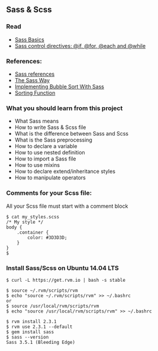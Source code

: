 ## Sass & Scss

### Read
- [Sass Basics](https://intranet.hbtn.io/rltoken/CoWVXrIxL8FwCkzcTnYOnw)
- [Sass control directives: @if, @for, @each and @while](https://intranet.hbtn.io/rltoken/-YOCzhIqX1QV_Wpxm-DqQQ)

### References:
- [Sass references](https://intranet.hbtn.io/rltoken/ahyKcZsDBsxjpMANqinZBA)
- [The Sass Way](https://intranet.hbtn.io/rltoken/hWUCTOThzw9DvWmXBLSXPg)
- [Implementing Bubble Sort With Sass](http://thesassway.com/advanced/implementing-bubble-sort-with-sass)
- [Sorting Function](https://css-tricks.com/snippets/sass/sorting-function/)

### What you should learn from this project

- What Sass means
- How to write Sass & Scss file
- What is the difference between Sass and Scss
- What is the Sass preprocessing
- How to declare a variable
- How to use nested definition
- How to import a Sass file
- How to use mixins
- How to declare extend/inheritance styles
- How to manipulate operators

### Comments for your Scss file:

All your Scss file must start with a comment block
```
$ cat my_styles.scss
/* My style */
body {
    .container {
        color: #3D3D3D;
    }
}
$
```
### Install Sass/Scss on Ubuntu 14.04 LTS
```
$ curl -L https://get.rvm.io | bash -s stable

$ source ~/.rvm/scripts/rvm
$ echo "source ~/.rvm/scripts/rvm" >> ~/.bashrc
or
$ source /usr/local/rvm/scripts/rvm 
$ echo "source /usr/local/rvm/scripts/rvm" >> ~/.bashrc

$ rvm install 2.3.1
$ rvm use 2.3.1 --default
$ gem install sass
$ sass --version
Sass 3.5.1 (Bleeding Edge)
```
